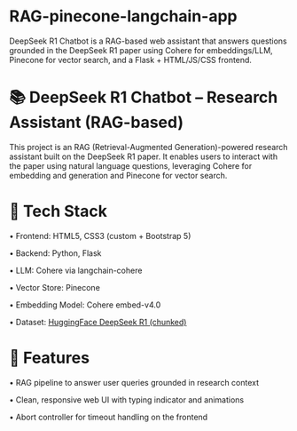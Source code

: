 # RAG-pinecone-langchain-app
DeepSeek R1 Chatbot is a RAG-based web assistant that answers questions grounded in the DeepSeek R1 paper using Cohere for embeddings/LLM, Pinecone for vector search, and a Flask + HTML/JS/CSS frontend.

# 📚 DeepSeek R1 Chatbot – Research Assistant (RAG-based)
This project is an RAG (Retrieval-Augmented Generation)-powered research assistant built on the DeepSeek R1 paper. It enables users to interact with the paper using natural language questions, leveraging Cohere for embedding and generation and Pinecone for vector search.

# 🔧 Tech Stack
•	Frontend: HTML5, CSS3 (custom + Bootstrap 5)

•	Backend: Python, Flask

•	LLM: Cohere via langchain-cohere

•	Vector Store: Pinecone

•	Embedding Model: Cohere embed-v4.0

•	Dataset: [HuggingFace DeepSeek R1 (chunked)](https://huggingface.co/datasets/jamescalam/deepseek-r1-paper-chunked)

# 🚀 Features
•	RAG pipeline to answer user queries grounded in research context

•	Clean, responsive web UI with typing indicator and animations

•	Abort controller for timeout handling on the frontend



